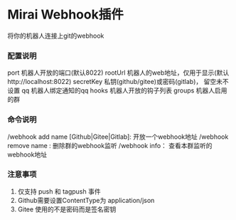 # Mirai Webhook插件

将你的机器人连接上git的webhook

### 配置说明
port 机器人开放的端口(默认8022)
rootUrl 机器人的web地址，仅用于显示(默认 http://localhost:8022)
secretKey 私钥(github/gitee)或密码(gitlab)， 留空未不设置
qq 机器人绑定通知的qq
hooks  机器人开放的钩子列表
groups 机器人启用的群

### 命令说明
/webhook add name [Github|Gitee|Gitlab]: 开放一个webhook地址
/webhook remove name : 删除群的webhook监听
/webhook info： 查看本群监听的webhook地址

### 注意事项
1. 仅支持 push 和 tagpush 事件
2. Github需要设置ContentType为 application/json
3. Gitee 使用的不是密码而是签名密钥